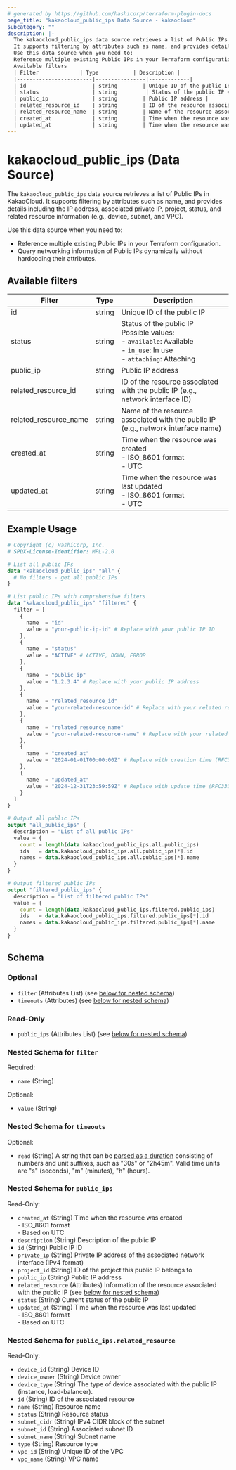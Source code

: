 ```yaml
---
# generated by https://github.com/hashicorp/terraform-plugin-docs
page_title: "kakaocloud_public_ips Data Source - kakaocloud"
subcategory: ""
description: |-
  The kakaocloud_public_ips data source retrieves a list of Public IPs in KakaoCloud.
  It supports filtering by attributes such as name, and provides details including the IP address, associated private IP, project, status, and related resource information (e.g., device, subnet, and VPC).
  Use this data source when you need to:
  Reference multiple existing Public IPs in your Terraform configuration.Query networking information of Public IPs dynamically without hardcoding their attributes.
  Available filters
  | Filter             | Type           | Description |
  |------------------------|----------------|-------------|
  | id                     | string        | Unique ID of the public IP |
  | status                 | string         | Status of the public IP <br>Possible values: <br>- `available`: Available <br>- `in_use`: In use <br>- `attaching`: Attaching |
  | public_ip              | string        | Public IP address |
  | related_resource_id    | string        | ID of the resource associated with the public IP (e.g., network interface ID) |
  | related_resource_name  | string        | Name of the resource associated with the public IP (e.g., network interface name) |
  | created_at             | string        | Time when the resource was created <br>- ISO_8601 format <br>- UTC |
  | updated_at             | string        | Time when the resource was last updated <br>- ISO_8601 format <br>- UTC |
---
```


# kakaocloud_public_ips (Data Source)

The `kakaocloud_public_ips` data source retrieves a list of Public IPs in KakaoCloud.
It supports filtering by attributes such as name, and provides details including the IP address, associated private IP, project, status, and related resource information (e.g., device, subnet, and VPC).

Use this data source when you need to:
- Reference multiple existing Public IPs in your Terraform configuration.
- Query networking information of Public IPs dynamically without hardcoding their attributes.

## Available filters

| Filter             | Type           | Description |
|------------------------|----------------|-------------|
| id                     | string        | Unique ID of the public IP |
| status                 | string         | Status of the public IP <br>Possible values: <br>- `available`: Available <br>- `in_use`: In use <br>- `attaching`: Attaching |
| public_ip              | string        | Public IP address |
| related_resource_id    | string        | ID of the resource associated with the public IP (e.g., network interface ID) |
| related_resource_name  | string        | Name of the resource associated with the public IP (e.g., network interface name) |
| created_at             | string        | Time when the resource was created <br>- ISO_8601 format <br>- UTC |
| updated_at             | string        | Time when the resource was last updated <br>- ISO_8601 format <br>- UTC |

## Example Usage

```terraform
# Copyright (c) HashiCorp, Inc.
# SPDX-License-Identifier: MPL-2.0

# List all public IPs
data "kakaocloud_public_ips" "all" {
  # No filters - get all public IPs
}

# List public IPs with comprehensive filters
data "kakaocloud_public_ips" "filtered" {
  filter = [
    {
      name  = "id"
      value = "your-public-ip-id" # Replace with your public IP ID
    },
    {
      name  = "status"
      value = "ACTIVE" # ACTIVE, DOWN, ERROR
    },
    {
      name  = "public_ip"
      value = "1.2.3.4" # Replace with your public IP address
    },
    {
      name  = "related_resource_id"
      value = "your-related-resource-id" # Replace with your related resource ID
    },
    {
      name  = "related_resource_name"
      value = "your-related-resource-name" # Replace with your related resource name
    },
    {
      name  = "created_at"
      value = "2024-01-01T00:00:00Z" # Replace with creation time (RFC3339 format)
    },
    {
      name  = "updated_at"
      value = "2024-12-31T23:59:59Z" # Replace with update time (RFC3339 format)
    }
  ]
}

# Output all public IPs
output "all_public_ips" {
  description = "List of all public IPs"
  value = {
    count = length(data.kakaocloud_public_ips.all.public_ips)
    ids   = data.kakaocloud_public_ips.all.public_ips[*].id
    names = data.kakaocloud_public_ips.all.public_ips[*].name
  }
}

# Output filtered public IPs
output "filtered_public_ips" {
  description = "List of filtered public IPs"
  value = {
    count = length(data.kakaocloud_public_ips.filtered.public_ips)
    ids   = data.kakaocloud_public_ips.filtered.public_ips[*].id
    names = data.kakaocloud_public_ips.filtered.public_ips[*].name
  }
}
```

<!-- schema generated by tfplugindocs -->
## Schema

### Optional

- `filter` (Attributes List) (see [below for nested schema](#nestedatt--filter))
- `timeouts` (Attributes) (see [below for nested schema](#nestedatt--timeouts))

### Read-Only

- `public_ips` (Attributes List) (see [below for nested schema](#nestedatt--public_ips))

<a id="nestedatt--filter"></a>
### Nested Schema for `filter`

Required:

- `name` (String)

Optional:

- `value` (String)


<a id="nestedatt--timeouts"></a>
### Nested Schema for `timeouts`

Optional:

- `read` (String) A string that can be [parsed as a duration](https://pkg.go.dev/time#ParseDuration) consisting of numbers and unit suffixes, such as "30s" or "2h45m". Valid time units are "s" (seconds), "m" (minutes), "h" (hours).


<a id="nestedatt--public_ips"></a>
### Nested Schema for `public_ips`

Read-Only:

- `created_at` (String) Time when the resource was created <br/> - ISO_8601 format <br/> - Based on UTC
- `description` (String) Description of the public IP
- `id` (String) Public IP ID
- `private_ip` (String) Private IP address of the associated network interface (IPv4 format)
- `project_id` (String) ID of the project this public IP belongs to
- `public_ip` (String) Public IP address
- `related_resource` (Attributes) Information of the resource associated with the public IP (see [below for nested schema](#nestedatt--public_ips--related_resource))
- `status` (String) Current status of the public IP
- `updated_at` (String) Time when the resource was last updated <br/> - ISO_8601 format <br/> - Based on UTC

<a id="nestedatt--public_ips--related_resource"></a>
### Nested Schema for `public_ips.related_resource`

Read-Only:

- `device_id` (String) Device ID
- `device_owner` (String) Device owner
- `device_type` (String) The type of device associated with the public IP (instance, load-balancer).
- `id` (String) ID of the associated resource
- `name` (String) Resource name
- `status` (String) Resource status
- `subnet_cidr` (String) IPv4 CIDR block of the subnet
- `subnet_id` (String) Associated subnet ID
- `subnet_name` (String) Subnet name
- `type` (String) Resource type
- `vpc_id` (String) Unique ID of the VPC
- `vpc_name` (String) VPC name
